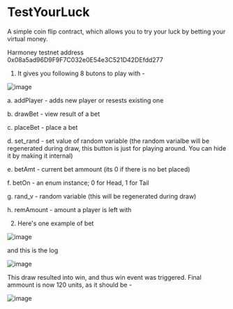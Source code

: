 # TestYourLuck
A simple coin flip contract, which allows you to try your luck by betting your virtual money.

Harmoney testnet address 0x08a5ad96D9F9F7C032e0E54e3C521D42DEfdd277



1. It gives you following 8 butons to play with -
  
  ![image](https://user-images.githubusercontent.com/58781850/166143467-63a6488e-7f6c-4ff8-a325-6db6988a4a2b.png)
  
  a. addPlayer - adds new player or resests existing one
  
  b. drawBet   - view result of a bet
  
  c. placeBet  - place a bet
  
  d. set_rand  - set value of random variable (the random varialbe will be regenerated during draw, this button is just for playing around. You can hide it by making it                  internal)
     
  e. betAmt    - current bet ammount (its 0 if there is no bet placed)
  
  f. betOn     - an enum instance; 0 for Head, 1 for Tail
  
  g. rand_v    - random variable (this will be regenerated during draw)
  
  h. remAmount - amount a player is left with


2. Here's  one example of bet

![image](https://user-images.githubusercontent.com/58781850/166143828-31c5b6d0-a63a-4f57-b06e-7d6ead400d6b.png)

and this is the log

![image](https://user-images.githubusercontent.com/58781850/166143954-9a9e3302-03d7-45b0-833c-904c8e2692a9.png)


This draw resulted into win, and thus win event was triggered. Final ammount is now 120 units, as it should be - 

![image](https://user-images.githubusercontent.com/58781850/166144009-bb03431a-cfca-46ed-9602-463975d29602.png)
